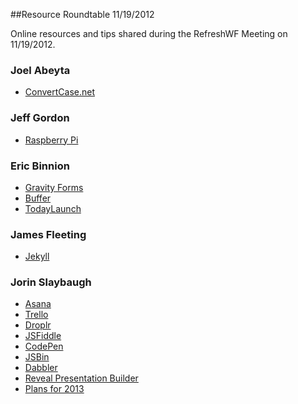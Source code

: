 ##Resource Roundtable 11/19/2012

Online resources and tips shared during the RefreshWF Meeting on 11/19/2012.

### Joel Abeyta
+ [ConvertCase.net](http://www.convertcase.net/)

### Jeff Gordon
+ [Raspberry Pi](http://www.raspberrypi.org/)

### Eric Binnion
+ [Gravity Forms](http://www.convertcase.net/)
+ [Buffer](http://www.bufferapp.com/)
+ [TodayLaunch](http://todaylaunch.com/)

### James Fleeting
+ [Jekyll](http://www.jekyllrb.com/)

### Jorin Slaybaugh
+ [Asana](http://asana.com/)
+ [Trello](http://trello.com/)
+ [Droplr](http://droplr.com/)
+ [JSFiddle](http://jsfiddle.net/)
+ [CodePen](http://codepen.io/)
+ [JSBin](http://jsbin.com/)
+ [Dabbler](http://dabbler.com/)
+ [Reveal Presentation Builder](http://rvl.io)
+ [Plans for 2013](http://rvl.io/jslaybaugh/refresh-2013/)